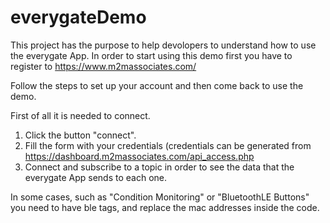 # everygateDemo

This project has the purpose to help devolopers to understand how to use the everygate App. In order to start using this demo first you have to register to https://www.m2massociates.com/ 

Follow the steps to set up your account and then come back to use the demo.

First of all it is needed to connect. 
1. Click the button "connect".
2. Fill the form with your credentials (credentials can be generated from https://dashboard.m2massociates.com/api_access.php
3. Connect and subscribe to a topic in order to see the data that the everygate App sends to each one.

In some cases, such as "Condition Monitoring" or "BluetoothLE Buttons" you need to have ble tags, and replace the mac addresses inside the code.
